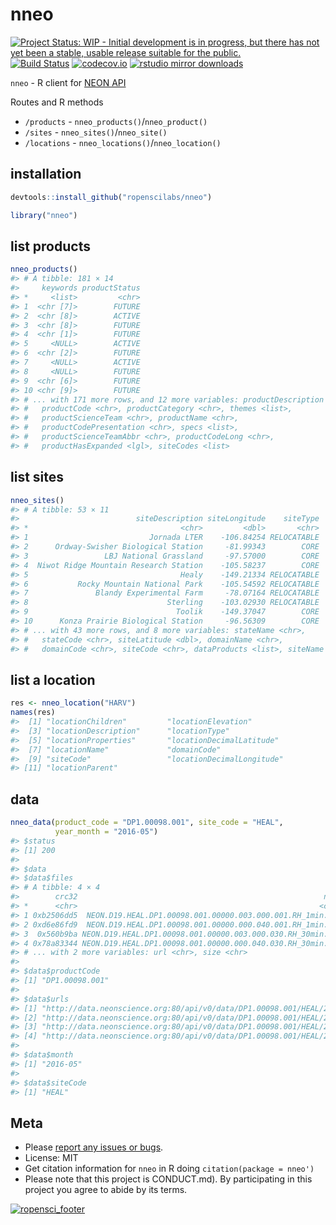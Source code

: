 nneo
====



[![Project Status: WIP - Initial development is in progress, but there has not yet been a stable, usable release suitable for the public.](http://www.repostatus.org/badges/latest/wip.svg)](http://www.repostatus.org/#wip)
[![Build Status](https://travis-ci.org/ropenscilabs/nneo.svg?branch=master)](https://travis-ci.org/ropenscilabs/nneo)
[![codecov.io](https://codecov.io/github/ropenscilabs/nneo/coverage.svg?branch=master)](https://codecov.io/github/ropenscilabs/nneo?branch=master)
[![rstudio mirror downloads](https://cranlogs.r-pkg.org/badges/nneo)](https://github.com/metacran/cranlogs.app)


`nneo` - R client for [NEON API](http://data.neonscience.org/data-api)

Routes and R methods

* `/products` - `nneo_products()`/`nneo_product()`
* `/sites` - `nneo_sites()`/`nneo_site()`
* `/locations` - `nneo_locations()`/`nneo_location()`

## installation


```r
devtools::install_github("ropenscilabs/nneo")
```


```r
library("nneo")
```

## list products


```r
nneo_products()
#> # A tibble: 181 × 14
#>     keywords productStatus
#> *     <list>         <chr>
#> 1  <chr [7]>        FUTURE
#> 2  <chr [8]>        ACTIVE
#> 3  <chr [8]>        FUTURE
#> 4  <chr [1]>        FUTURE
#> 5     <NULL>        ACTIVE
#> 6  <chr [2]>        FUTURE
#> 7     <NULL>        ACTIVE
#> 8     <NULL>        FUTURE
#> 9  <chr [6]>        FUTURE
#> 10 <chr [9]>        FUTURE
#> # ... with 171 more rows, and 12 more variables: productDescription <chr>,
#> #   productCode <chr>, productCategory <chr>, themes <list>,
#> #   productScienceTeam <chr>, productName <chr>,
#> #   productCodePresentation <chr>, specs <list>,
#> #   productScienceTeamAbbr <chr>, productCodeLong <chr>,
#> #   productHasExpanded <lgl>, siteCodes <list>
```

## list sites


```r
nneo_sites()
#> # A tibble: 53 × 11
#>                          siteDescription siteLongitude    siteType
#> *                                  <chr>         <dbl>       <chr>
#> 1                           Jornada LTER    -106.84254 RELOCATABLE
#> 2      Ordway-Swisher Biological Station     -81.99343        CORE
#> 3                 LBJ National Grassland     -97.57000        CORE
#> 4  Niwot Ridge Mountain Research Station    -105.58237        CORE
#> 5                                  Healy    -149.21334 RELOCATABLE
#> 6           Rocky Mountain National Park    -105.54592 RELOCATABLE
#> 7               Blandy Experimental Farm     -78.07164 RELOCATABLE
#> 8                               Sterling    -103.02930 RELOCATABLE
#> 9                                 Toolik    -149.37047        CORE
#> 10      Konza Prairie Biological Station     -96.56309        CORE
#> # ... with 43 more rows, and 8 more variables: stateName <chr>,
#> #   stateCode <chr>, siteLatitude <dbl>, domainName <chr>,
#> #   domainCode <chr>, siteCode <chr>, dataProducts <list>, siteName <chr>
```

## list a location


```r
res <- nneo_location("HARV")
names(res)
#>  [1] "locationChildren"         "locationElevation"       
#>  [3] "locationDescription"      "locationType"            
#>  [5] "locationProperties"       "locationDecimalLatitude" 
#>  [7] "locationName"             "domainCode"              
#>  [9] "siteCode"                 "locationDecimalLongitude"
#> [11] "locationParent"
```

## data


```r
nneo_data(product_code = "DP1.00098.001", site_code = "HEAL",
          year_month = "2016-05")
#> $status
#> [1] 200
#> 
#> $data
#> $data$files
#> # A tibble: 4 × 4
#>        crc32                                                       name
#> *      <chr>                                                      <chr>
#> 1 0xb2506dd5  NEON.D19.HEAL.DP1.00098.001.00000.003.000.001.RH_1min.csv
#> 2 0xd6e86fd9  NEON.D19.HEAL.DP1.00098.001.00000.000.040.001.RH_1min.csv
#> 3  0x560b9ba NEON.D19.HEAL.DP1.00098.001.00000.003.000.030.RH_30min.csv
#> 4 0x78a83344 NEON.D19.HEAL.DP1.00098.001.00000.000.040.030.RH_30min.csv
#> # ... with 2 more variables: url <chr>, size <chr>
#> 
#> $data$productCode
#> [1] "DP1.00098.001"
#> 
#> $data$urls
#> [1] "http://data.neonscience.org:80/api/v0/data/DP1.00098.001/HEAL/2016-05/NEON.D19.HEAL.DP1.00098.001.00000.003.000.001.RH_1min.csv?package=basic" 
#> [2] "http://data.neonscience.org:80/api/v0/data/DP1.00098.001/HEAL/2016-05/NEON.D19.HEAL.DP1.00098.001.00000.000.040.001.RH_1min.csv?package=basic" 
#> [3] "http://data.neonscience.org:80/api/v0/data/DP1.00098.001/HEAL/2016-05/NEON.D19.HEAL.DP1.00098.001.00000.003.000.030.RH_30min.csv?package=basic"
#> [4] "http://data.neonscience.org:80/api/v0/data/DP1.00098.001/HEAL/2016-05/NEON.D19.HEAL.DP1.00098.001.00000.000.040.030.RH_30min.csv?package=basic"
#> 
#> $data$month
#> [1] "2016-05"
#> 
#> $data$siteCode
#> [1] "HEAL"
```

## Meta

* Please [report any issues or bugs](https://github.com/ropenscilabs/nneo/issues).
* License: MIT
* Get citation information for `nneo` in R doing `citation(package = nneo')`
* Please note that this project is CONDUCT.md). By participating in this project you agree to abide by its terms.

[![ropensci_footer](http://ropensci.org/public_images/github_footer.png)](http://ropensci.org)
